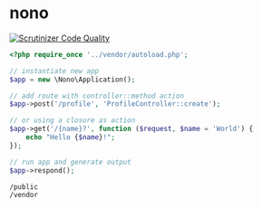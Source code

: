 # nono
[![Scrutinizer Code Quality](https://scrutinizer-ci.com/g/nimmneun/nono/badges/quality-score.png?b=master)](https://scrutinizer-ci.com/g/nimmneun/nono/?branch=master)

```php
<?php require_once '../vendor/autoload.php';

// instantiate new app
$app = new \Nono\Application();

// add route with controller::method action
$app->post('/profile', 'ProfileController::create');

// or using a closure as action
$app->get('/{name}?', function ($request, $name = 'World') {
    echo "Hello {$name}!";
});

// run app and generate output
$app->respond();
```

```
/public
/vendor
```